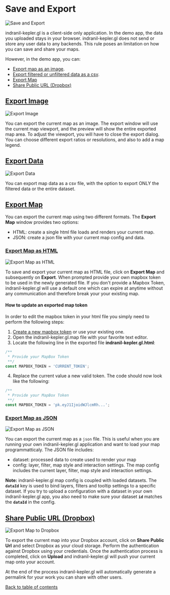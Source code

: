 # Save and Export

![Save and Export](https://d1a3f4spazzrp4.cloudfront.net/indranil-kepler.gl/documentation/k-save-and-export-1.png 'activate interactions')

indranil-kepler.gl is a client-side only application. In the demo app, the data you uploaded stays in your browser. indranil-kepler.gl does not send or store any user data to any backends. This rule poses an limitation on how you can save and share your maps.

However, in the demo app, you can:

- [Export map as an image](#export-image).
- [Export filtered or unfiltered data as a csv](#export-data).
- [Export Map](#export-map)
- [Share Public URL (Dropbox)](#export-dropbox)

## <a href="#export-image">Export Image</a>

![Export Image](https://d1a3f4spazzrp4.cloudfront.net/indranil-kepler.gl/documentation/k-save-and-export-2.png 'activate interactions')

You can export the current map as an image. The export window will use the current map viewport, and the preview will show the entire exported map area. To adjust the viewport, you will have to close the export dialog. You can choose different export ratios or resolutions, and also to add a map legend.

## <a href="#export-data">Export Data</a>

![Export Data](https://d1a3f4spazzrp4.cloudfront.net/indranil-kepler.gl/documentation/k-save-and-export-3.png 'activate interactions')

You can export map data as a csv file, with the option to export ONLY the filtered data or the entire dataset.

## <a href="#export-map">Export Map</a>

You can export the current map using two different formats. The **Export Map** window provides two options:

- HTML: create a single html file loads and renders your current map.
- JSON: create a json file with your current map config and data.

### <a href="#export-html-map">Export Map as HTML</a>

![Export Map as HTML](https://d1a3f4spazzrp4.cloudfront.net/indranil-kepler.gl/documentation/k-save-and-export-4.png 'activate interactions')

To save and export your current map as HTML file, click on **Export Map** and subsequently on **Export**.
When prompted provide your own mapbox token to be used in the newly generated file. If you don't provide a Mapbox Token,
indranil-kepler.gl will use a default one which can expire at anytime without any communication and therefore break your your existing map.

#### How to update an exported map token

In order to edit the mapbox token in your html file you simply need to perform the following steps:

1. [Create a new mapbox token](https://docs.mapbox.com/help/how-mapbox-works/access-tokens/) or use your existing one.
2. Open the indranil-kepler.gl.map file with your favorite text editor.
3. Locate the following line in the exported file **indranil-kepler.gl.html**:

```javascript
/**
 * Provide your MapBox Token
 **/
const MAPBOX_TOKEN = 'CURRENT_TOKEN';
```

4. Replace the current value a new valid token. The code should now look like the following:

```javascript
/**
 * Provide your MapBox Token
 **/
const MAPBOX_TOKEN = 'pk.eyJ1IjoidWJlcmRh...';
```

### <a href="#export-json-map">Export Map as JSON</a>

![Export Map as JSON](https://d1a3f4spazzrp4.cloudfront.net/indranil-kepler.gl/documentation/k-save-and-export-5.png 'activate interactions')

You can export the current map as a `json` file. This is useful when you are running your own indranil-kepler.gl application and want to load your map programmatticaly.
The JSON file includes:

- dataset: processed data to create used to render your map
- config: layer, filter, map style and interaction settings.
  The map config includes the current layer, filter, map style and interaction settings.

**Note:** indranil-kepler.gl map config is coupled with loaded datasets. The **`dataId`** key is used to bind layers, filters and tooltip settings to a specific dataset. If you try to upload a configuration with a dataset in your own indranil-kepler.gl app, you also need to make sure your dataset **`id`** matches the **`dataId`** in the config.

## <a href="#export-dropbox">Share Public URL (Dropbox) </a>

![Export Map to Dropbox](https://d1a3f4spazzrp4.cloudfront.net/indranil-kepler.gl/documentation/k-save-and-export-5.png 'activate interactions')

To export the current map into your Dropbox account, click on **Share Public Url** and select Dropbox as your cloud storage.
Perform the authentication against Dropbox using your credentials. Once the authentication process is completed,
click on **Upload** and indranil-kepler.gl will push your current map onto your account.

At the end of the process indranil-kepler.gl will automatically generate a permalink for your work you can share with other users.

[Back to table of contents](README.md)
